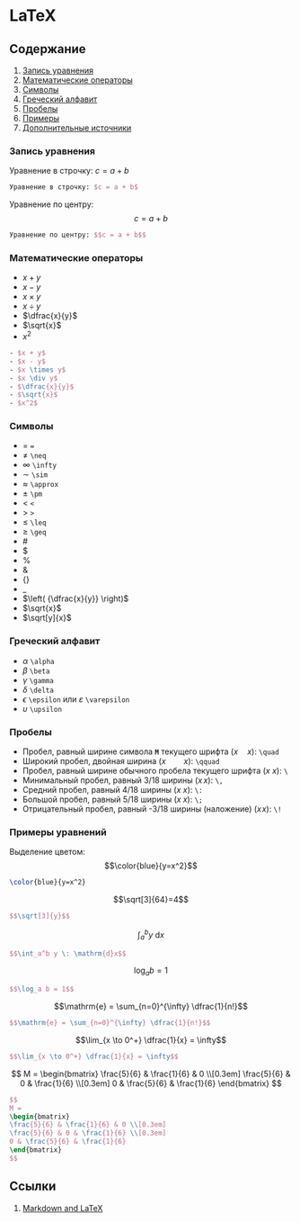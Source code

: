 # LaTeX

## Содержание

1. [Запись уравнения](#запись-уравнения)
2. [Математические операторы](#математические-операторы)
3. [Символы](#символы)
4. [Греческий алфавит](#греческий-алфавит)
5. [Пробелы](#пробелы)
6. [Примеры](#примеры-уравнений)
7. [Дополнительные источники](#ссылки)

### Запись уравнения

Уравнение в строчку: $c = a + b$

```latex
Уравнение в строчку: $c = a + b$
```

Уравнение по центру: $$c = a + b$$

```latex
Уравнение по центру: $$c = a + b$$
```

### Математические операторы

- $x + y$
- $x - y$
- $x \times y$
- $x \div y$
- $\dfrac{x}{y}$
- $\sqrt{x}$
- $x^2$

```latex
- $x + y$
- $x - y$
- $x \times y$ 
- $x \div y$
- $\dfrac{x}{y}$
- $\sqrt{x}$
- $x^2$
```

### Символы

- $=$ `=`
- $\neq$ `\neq`
- $\infty$ `\infty`
- $\sim$ `\sim`
- $\approx$ `\approx`
- $\pm$ `\pm`
- $<$ `<`
- $>$ `>`
- $\leq$ `\leq`
- $\geq$ `\geq`
- $\#$
- $\$$
- $\%$
- $\&$
- $\{ \}$
- $\_$
- $\left( {\dfrac{x}{y}} \right)$
- $\sqrt{x}$
- $\sqrt[y]{x}$

### Греческий алфавит

- $\alpha$ `\alpha`
- $\beta$ `\beta`
- $\gamma$ `\gamma`
- $\delta$ `\delta`
- $\epsilon$ `\epsilon` или $\varepsilon$ `\varepsilon`
- $\upsilon$ `\upsilon`

### Пробелы

- Пробел, равный ширине символа **`M`** текущего шрифта ($x \quad x$): `\quad`
- Широкий пробел, двойная ширина ($x \qquad x$): `\qquad`
- Пробел, равный ширине обычного пробела текущего шрифта ($x \ x$): `\`
- Минимальный пробел, равный 3/18 ширины ($x \, x$): `\,`
- Средний пробел, равный 4/18 ширины ($x \: x$): `\:`
- Большой пробел, равный 5/18 ширины ($x \; x$): `\;`
- Отрицательный пробел, равный -3/18 ширины (наложение) ($x \! x$): `\!`

### Примеры уравнений

Выделение цветом: $$\color{blue}{y=x^2}$$

```latex
\color{blue}{y=x^2}
```

$$\sqrt[3]{64}=4$$

```latex
$$\sqrt[3]{y}$$
```

$$\int_a^b y \: \mathrm{d}x$$

```latex
$$\int_a^b y \: \mathrm{d}x$$
```

$$\log_a b = 1$$

```latex
$$\log_a b = 1$$
```

$$\mathrm{e} = \sum_{n=0}^{\infty} \dfrac{1}{n!}$$

```latex
$$\mathrm{e} = \sum_{n=0}^{\infty} \dfrac{1}{n!}$$
```

$$\lim_{x \to 0^+} \dfrac{1}{x} = \infty$$

```latex
$$\lim_{x \to 0^+} \dfrac{1}{x} = \infty$$
```

$$
M =
\begin{bmatrix}
\frac{5}{6} & \frac{1}{6} & 0 \\[0.3em]
\frac{5}{6} & 0 & \frac{1}{6} \\[0.3em]
0 & \frac{5}{6} & \frac{1}{6}
\end{bmatrix}
$$

```latex
$$
M = 
\begin{bmatrix}
\frac{5}{6} & \frac{1}{6} & 0 \\[0.3em]
\frac{5}{6} & 0 & \frac{1}{6} \\[0.3em]
0 & \frac{5}{6} & \frac{1}{6}
\end{bmatrix}
$$
```

## Ссылки

1. [Markdown and LaTeX](https://ashki23.github.io/markdown-latex.html)
